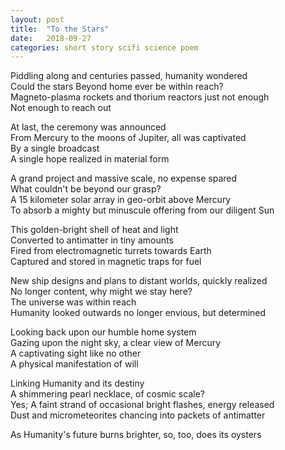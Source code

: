 ```yaml
---
layout: post
title:  "To the Stars"
date:   2018-09-27
categories: short story scifi science poem
---
```


Piddling along and centuries passed, humanity wondered<br />
Could the stars Beyond home ever be within reach?<br />
Magneto-plasma rockets and thorium reactors just not enough<br />
Not enough to reach out

At last, the ceremony was announced<br />
From Mercury to the moons of Jupiter, all was captivated<br />
By a single broadcast<br />
A single hope realized in material form

A grand project and massive scale, no expense spared<br />
What couldn't be beyond our grasp?<br />
A 15 kilometer solar array in geo-orbit above Mercury<br />
To absorb a mighty but minuscule offering from our diligent Sun

This golden-bright shell of heat and light<br />
Converted to antimatter in tiny amounts<br />
Fired from electromagnetic turrets towards Earth<br />
Captured and stored in magnetic traps for fuel

New ship designs and plans to distant worlds, quickly realized<br />
No longer content, why might we stay here?<br />
The universe was within reach<br />
Humanity looked outwards no longer envious, but determined

Looking back upon our humble home system<br />
Gazing upon the night sky, a clear view of Mercury<br />
A captivating sight like no other<br />
A physical manifestation of will

Linking Humanity and its destiny<br />
A shimmering pearl necklace, of cosmic scale?<br />
Yes; A faint strand of occasional bright flashes, energy released<br />
Dust and micrometeorites chancing into packets of antimatter

As Humanity's future burns brighter, so, too, does its oysters